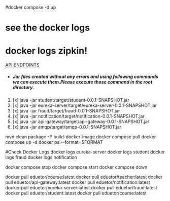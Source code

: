 



#docker compose -d up
# see the docker logs

# docker logs zipkin!
[API ENDPOINTS](https://github.com/dhanushka365/SE-Backend-Microservices-test1/assets/66137046/df1103bd-3f26-4517-8b54-e0429e6e59ea)

* ##### Jar files created without any errors and using following commands we can execute them.Please execute those command in the root directory.
1. [x] java -jar student/target/student-0.0.1-SNAPSHOT.jar
2. [x] java -jar eureka-server/target/eureka-server-0.0.1-SNAPSHOT.jar
3. [x] java -jar fraud/target/fraud-0.0.1-SNAPSHOT.jar
4. [x] java -jar notification/target/notification-0.0.1-SNAPSHOT.jar
5. [x] java -jar api-gateway/target/api-gateway-0.0.1-SNAPSHOT.jar
6. [x] java -jar amqp/target/amqp-0.0.1-SNAPSHOT.jar

mvn clean package -P build-docker-image
docker compose pull
docker compose up -d
docker ps --format=$FORMAT

#Check Docker Logs
docker logs eureka-server
docker logs student
docker logs fraud
docker logs notification

docker compose stop
docker compose start
docker compose down

docker pull eduetor/course:latest
docker pull eduetor/teacher:latest
docker pull eduetor/api-gateway:latest
docker pull eduetor/notification:latest
docker pull eduetor/eureka-server:latest
docker pull eduetor/fraud:latest
docker pull eduetor/student:latest
docker pull eduetor/course:latest



